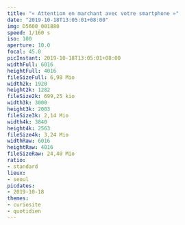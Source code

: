 ```yaml
---
title: "« Attention en marchant avec votre smartphone »"
date: "2019-10-18T13:05:01+08:00"
img: D5600_001880
speed: 1/160 s
iso: 100
aperture: 10.0
focal: 45.0
picInstant: 2019-10-18T13:05:01+08:00
widthFull: 6016
heightFull: 4016
fileSizeFull: 6,98 Mio
width2k: 1920
height2k: 1282
fileSize2k: 699,25 kio
width3k: 3000
height3k: 2003
fileSize3k: 2,14 Mio
width4k: 3840
height4k: 2563
fileSize4k: 3,24 Mio
widthRaw: 6016
heightRaw: 4016
fileSizeRaw: 24,40 Mio
ratio:
- standard
lieux:
- seoul
picdates:
- 2019-10-18
themes:
- curiosite
- quotidien
---
```


